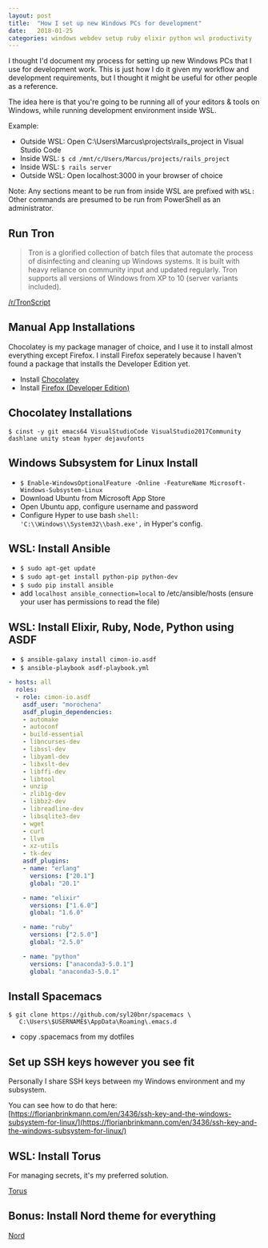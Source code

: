 ```yaml
---
layout: post
title:  "How I set up new Windows PCs for development"
date:   2018-01-25
categories: windows webdev setup ruby elixir python wsl productivity
---
```


I thought I'd document my process for setting up new Windows PCs that I use for development work. This is just how I do it given my workflow and development requirements, but I thought it might be useful for other people as a reference. 

The idea here is that you're going to be running all of your editors & tools on Windows, while running development environment inside WSL. 

Example: 
- Outside WSL: Open C:\Users\Marcus\projects\rails_project in Visual Studio Code 
- Inside WSL: `$ cd /mnt/c/Users/Marcus/projects/rails_project`
- Inside WSL: `$ rails server`
- Outside WSL: Open localhost:3000 in your browser of choice 

Note: Any sections meant to be run from inside WSL are prefixed with `WSL:` Other commands are presumed to be run from PowerShell as an administrator.

## Run Tron

> Tron is a glorified collection of batch files that automate the process of disinfecting and cleaning up Windows systems. It is built with heavy reliance on community input and updated regularly.
> Tron supports all versions of Windows from XP to 10 (server variants included).

[/r/TronScript](https://www.reddit.com/r/TronScript/)

## Manual App Installations

Chocolatey is my package manager of choice, and I use it to install almost everything except Firefox. I install Firefox seperately because I haven't found a package that installs the Developer Edition yet.

- Install [Chocolatey](https://chocolatey.org/install)
- Install [Firefox (Developer Edition)](https://www.mozilla.org/en-US/firefox/channel/desktop/)

## Chocolatey Installations

`$ cinst -y git emacs64 VisualStudioCode VisualStudio2017Community dashlane unity steam hyper dejavufonts`

## Windows Subsystem for Linux Install 

- `$ Enable-WindowsOptionalFeature -Online -FeatureName Microsoft-Windows-Subsystem-Linux`
- Download Ubuntu from Microsoft App Store
- Open Ubuntu app, configure username and password
- Configure Hyper to use bash `shell: 'C:\\Windows\\System32\\bash.exe',` in Hyper's config.

## WSL: Install Ansible 

- `$ sudo apt-get update`
- `$ sudo apt-get install python-pip python-dev`
- `$ sudo pip install ansible`
- add `localhost ansible_connection=local` to /etc/ansible/hosts (ensure your user has permissions to read the file)

## WSL: Install Elixir, Ruby, Node, Python using ASDF

- `$ ansible-galaxy install cimon-io.asdf`
- `$ ansible-playbook asdf-playbook.yml`

``` yaml
- hosts: all
  roles:
  - role: cimon-io.asdf
    asdf_user: "morochena"
    asdf_plugin_dependencies:
    - automake
    - autoconf
    - build-essential
    - libncurses-dev
    - libssl-dev
    - libyaml-dev
    - libxslt-dev
    - libffi-dev
    - libtool
    - unzip
    - zlib1g-dev
    - libbz2-dev
    - libreadline-dev
    - libsqlite3-dev
    - wget
    - curl
    - llvm
    - xz-utils
    - tk-dev
    asdf_plugins:
    - name: "erlang"
      versions: ["20.1"]
      global: "20.1"

    - name: "elixir"
      versions: ["1.6.0"]
      global: "1.6.0"

    - name: "ruby"
      versions: ["2.5.0"]
      global: "2.5.0"

    - name: "python"
      versions: ["anaconda3-5.0.1"]
      global: "anaconda3-5.0.1"
```

## Install Spacemacs 

```
$ git clone https://github.com/syl20bnr/spacemacs \
   C:\Users\$USERNAME$\AppData\Roaming\.emacs.d
```

- copy .spacemacs from my dotfiles

## Set up SSH keys however you see fit

Personally I share SSH keys between my Windows environment and my subsystem. 

You can see how to do that here: [https://florianbrinkmann.com/en/3436/ssh-key-and-the-windows-subsystem-for-linux/](https://florianbrinkmann.com/en/3436/ssh-key-and-the-windows-subsystem-for-linux/)

## WSL: Install Torus 

For managing secrets, it's my preferred solution.

[Torus](https://www.torus.sh/)

## Bonus: Install Nord theme for everything

[Nord](https://github.com/arcticicestudio/nord)